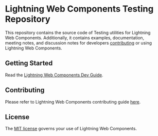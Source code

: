 # Lightning Web Components Testing Repository

This repository contains the source code of Testing utilities for Lightning Web Components. Additionally, it contains examples, documentation, meeting notes, and discussion notes for developers [contributing](CONTRIBUTING.md) or using Lightning Web Components.

## Getting Started

Read the [Lightning Web Components Dev Guide](https://lwc.dev/guide/introduction).

## Contributing

Please refer to Lightning Web Components contributing guide [here](https://github.com/salesforce/lwc/blob/master/CONTRIBUTING.md).

## License

The [MIT license](LICENSE) governs your use of Lightning Web Components.